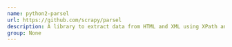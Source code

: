 ```yaml
---
name: python2-parsel
url: https://github.com/scrapy/parsel
description: A library to extract data from HTML and XML using XPath and CSS selectors.
group: None
---
```

